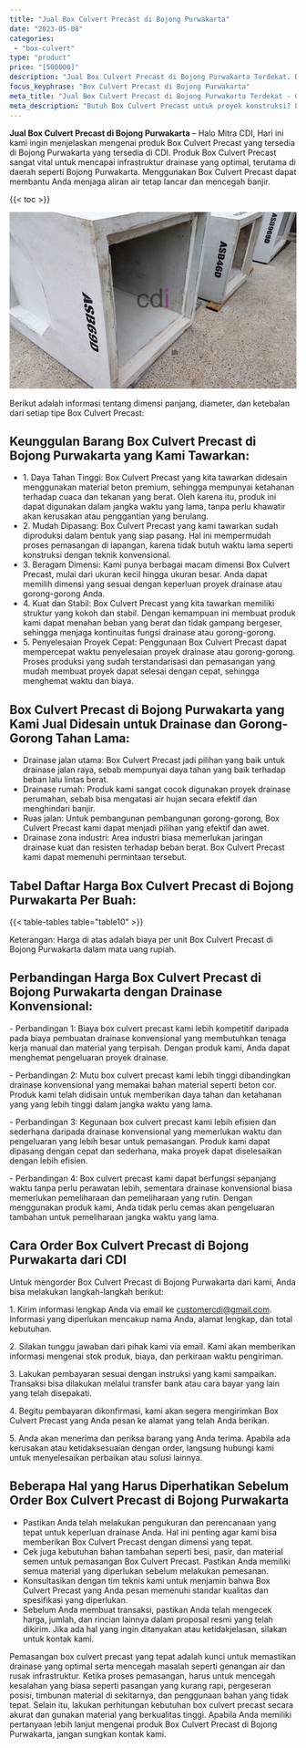 ```yaml
---
title: "Jual Box Culvert Precast di Bojong Purwakarta"
date: "2023-05-08"
categories:
 - "box-culvert"
type: "product"
price: "[500000]"
description: "Jual Box Culvert Precast di Bojong Purwakarta Terdekat. Box Culvert Precast ini menjadi solusi utama dalam proyek pembangunan sebagai saluran drainase yang prima dan berkualitas tinggi. Segera dapatkan informasi detail."
focus_keyphrase: "Box Culvert Precast di Bojong Purwakarta"
meta_title: "Jual Box Culvert Precast di Bojong Purwakarta Terdekat - CDI"
meta_description: "Butuh Box Culvert Precast untuk proyek konstruksi? Layanan profesional kami siap membantu dengan penawaran kompetitif. Segera hubungi kami."
---
```


**Jual Box Culvert Precast di Bojong Purwakarta** – Halo Mitra CDI, Hari ini kami ingin menjelaskan mengenai produk Box Culvert Precast yang tersedia di Bojong Purwakarta yang tersedia di CDI. Produk Box Culvert Precast sangat vital untuk mencapai infrastruktur drainase yang optimal, terutama di daerah seperti Bojong Purwakarta. Menggunakan Box Culvert Precast dapat membantu Anda menjaga aliran air tetap lancar dan mencegah banjir.

{{< toc >}}

![Jual Box Culvert Precast di Bojong Purwakarta](/images/box-culvert/box-culvert-24.jpg)

Berikut adalah informasi tentang dimensi panjang, diameter, dan ketebalan dari setiap tipe Box Culvert Precast: 

## Keunggulan Barang Box Culvert Precast di Bojong Purwakarta yang Kami Tawarkan:

*   1\. Daya Tahan Tinggi: Box Culvert Precast yang kita tawarkan didesain menggunakan material beton premium, sehingga mempunyai ketahanan terhadap cuaca dan tekanan yang berat. Oleh karena itu, produk ini dapat digunakan dalam jangka waktu yang lama, tanpa perlu khawatir akan kerusakan atau penggantian yang berulang.
*   2\. Mudah Dipasang: Box Culvert Precast yang kami tawarkan sudah diproduksi dalam bentuk yang siap pasang. Hal ini mempermudah proses pemasangan di lapangan, karena tidak butuh waktu lama seperti konstruksi dengan teknik konvensional.
*   3\. Beragam Dimensi: Kami punya berbagai macam dimensi Box Culvert Precast, mulai dari ukuran kecil hingga ukuran besar. Anda dapat memilih dimensi yang sesuai dengan keperluan proyek drainase atau gorong-gorong Anda.
*   4\. Kuat dan Stabil: Box Culvert Precast yang kita tawarkan memiliki struktur yang kokoh dan stabil. Dengan kemampuan ini membuat produk kami dapat menahan beban yang berat dan tidak gampang bergeser, sehingga menjaga kontinuitas fungsi drainase atau gorong-gorong.
*   5\. Penyelesaian Proyek Cepat: Penggunaan Box Culvert Precast dapat mempercepat waktu penyelesaian proyek drainase atau gorong-gorong. Proses produksi yang sudah terstandarisasi dan pemasangan yang mudah membuat proyek dapat selesai dengan cepat, sehingga menghemat waktu dan biaya.

## Box Culvert Precast di Bojong Purwakarta yang Kami Jual Didesain untuk Drainase dan Gorong-Gorong Tahan Lama:

*   Drainase jalan utama: Box Culvert Precast jadi pilihan yang baik untuk drainase jalan raya, sebab mempunyai daya tahan yang baik terhadap beban lalu lintas berat.
*   Drainase rumah: Produk kami sangat cocok digunakan proyek drainase perumahan, sebab bisa mengatasi air hujan secara efektif dan menghindari banjir.
*   Ruas jalan: Untuk pembangunan pembangunan gorong-gorong, Box Culvert Precast kami dapat menjadi pilihan yang efektif dan awet.
*   Drainase zona industri: Area industri biasa memerlukan jaringan drainase kuat dan resisten terhadap beban berat. Box Culvert Precast kami dapat memenuhi permintaan tersebut.

## Tabel Daftar Harga Box Culvert Precast di Bojong Purwakarta Per Buah:

{{< table-tables table="table10" >}}

Keterangan: Harga di atas adalah biaya per unit Box Culvert Precast di Bojong Purwakarta dalam mata uang rupiah.

## Perbandingan Harga Box Culvert Precast di Bojong Purwakarta dengan Drainase Konvensional:

\- Perbandingan 1: Biaya box culvert precast kami lebih kompetitif daripada pada biaya pembuatan drainase konvensional yang membutuhkan tenaga kerja manual dan material yang terpisah. Dengan produk kami, Anda dapat menghemat pengeluaran proyek drainase.

\- Perbandingan 2: Mutu box culvert precast kami lebih tinggi dibandingkan drainase konvensional yang memakai bahan material seperti beton cor. Produk kami telah didisain untuk memberikan daya tahan dan ketahanan yang yang lebih tinggi dalam jangka waktu yang lama.

\- Perbandingan 3: Kegunaan box culvert precast kami lebih efisien dan sederhana daripada drainase konvensional yang memerlukan waktu dan pengeluaran yang lebih besar untuk pemasangan. Produk kami dapat dipasang dengan cepat dan sederhana, maka proyek dapat diselesaikan dengan lebih efisien.

\- Perbandingan 4: Box culvert precast kami dapat berfungsi sepanjang waktu tanpa perlu perawatan lebih, sementara drainase konvensional biasa memerlukan pemeliharaan dan pemeliharaan yang rutin. Dengan menggunakan produk kami, Anda tidak perlu cemas akan pengeluaran tambahan untuk pemeliharaan jangka waktu yang lama.

## Cara Order Box Culvert Precast di Bojong Purwakarta dari CDI

Untuk mengorder Box Culvert Precast di Bojong Purwakarta dari kami, Anda bisa melakukan langkah-langkah berikut:

1\.  Kirim informasi lengkap Anda via email ke customercdi@gmail.com. Informasi yang diperlukan mencakup nama Anda, alamat lengkap, dan total kebutuhan.

2\.  Silakan tunggu jawaban dari pihak kami via email. Kami akan memberikan informasi mengenai stok produk, biaya, dan perkiraan waktu pengiriman.

3\.  Lakukan pembayaran sesuai dengan instruksi yang kami sampaikan. Transaksi bisa dilakukan melalui transfer bank atau cara bayar yang lain yang telah disepakati.

4\.  Begitu pembayaran dikonfirmasi, kami akan segera mengirimkan Box Culvert Precast yang Anda pesan ke alamat yang telah Anda berikan.

5\.  Anda akan menerima dan periksa barang yang Anda terima. Apabila ada kerusakan atau ketidaksesuaian dengan order, langsung hubungi kami untuk menyelesaikan perbaikan atau solusi lainnya.

## Beberapa Hal yang Harus Diperhatikan Sebelum Order Box Culvert Precast di Bojong Purwakarta

*   Pastikan Anda telah melakukan pengukuran dan perencanaan yang tepat untuk keperluan drainase Anda. Hal ini penting agar kami bisa memberikan Box Culvert Precast dengan dimensi yang tepat.
*   Cek juga kebutuhan bahan tambahan seperti besi, pasir, dan material semen untuk pemasangan Box Culvert Precast. Pastikan Anda memiliki semua material yang diperlukan sebelum melakukan pemesanan.
*   Konsultasikan dengan tim teknis kami untuk menjamin bahwa Box Culvert Precast yang Anda pesan memenuhi standar kualitas dan spesifikasi yang diperlukan.
*   Sebelum Anda membuat transaksi, pastikan Anda telah mengecek harga, jumlah, dan rincian lainnya dalam proposal resmi yang telah dikirim. Jika ada hal yang ingin ditanyakan atau ketidakjelasan, silakan untuk kontak kami.

Pemasangan box culvert precast yang tepat adalah kunci untuk memastikan drainase yang optimal serta mencegah masalah seperti genangan air dan rusak infrastruktur. Ketika proses pemasangan, harus untuk mencegah kesalahan yang biasa seperti pasangan yang kurang rapi, pergeseran posisi, timbunan material di sekitarnya, dan penggunaan bahan yang tidak tepat. Selain itu, lakukan perhitungan kebutuhan box culvert precast secara akurat dan gunakan material yang berkualitas tinggi. Apabila Anda memiliki pertanyaan lebih lanjut mengenai produk Box Culvert Precast di Bojong Purwakarta, jangan sungkan kontak kami.